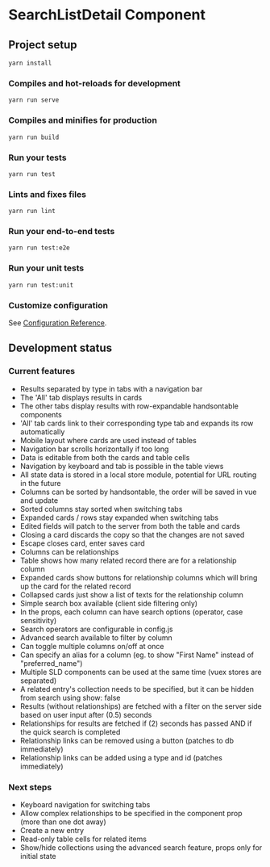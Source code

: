 # SearchListDetail Component

## Project setup
```
yarn install
```

### Compiles and hot-reloads for development
```
yarn run serve
```

### Compiles and minifies for production
```
yarn run build
```

### Run your tests
```
yarn run test
```

### Lints and fixes files
```
yarn run lint
```

### Run your end-to-end tests
```
yarn run test:e2e
```

### Run your unit tests
```
yarn run test:unit
```

### Customize configuration
See [Configuration Reference](https://cli.vuejs.org/config/).

## Development status

### Current features
* Results separated by type in tabs with a navigation bar
* The 'All' tab displays results in cards
* The other tabs display results with row-expandable handsontable components
* 'All' tab cards link to their corresponding type tab and expands its row automatically
* Mobile layout where cards are used instead of tables
* Navigation bar scrolls horizontally if too long
* Data is editable from both the cards and table cells
* Navigation by keyboard and tab is possible in the table views
* All state data is stored in a local store module, potential for URL routing in the future
* Columns can be sorted by handsontable, the order will be saved in vue and update
* Sorted columns stay sorted when switching tabs
* Expanded cards / rows stay expanded when switching tabs
* Edited fields will patch to the server from both the table and cards
* Closing a card discards the copy so that the changes are not saved
* Escape closes card, enter saves card
* Columns can be relationships
* Table shows how many related record there are for a relationship column
* Expanded cards show buttons for relationship columns which will bring up the card for the related record
* Collapsed cards just show a list of texts for the relationship column
* Simple search box available (client side filtering only)
* In the props, each column can have search options (operator, case sensitivity)
* Search operators are configurable in config.js
* Advanced search available to filter by column
* Can toggle multiple columns on/off at once
* Can specify an alias for a column (eg. to show "First Name" instead of "preferred_name")
* Multiple SLD components can be used at the same time (vuex stores are separated)
* A related entry's collection needs to be specified, but it can be hidden from search using show: false
* Results (without relationships) are fetched with a filter on the server side based on user input after (0.5) seconds
* Relationships for results are fetched if (2) seconds has passed AND if the quick search is completed
* Relationship links can be removed using a button (patches to db immediately)
* Relationship links can be added using a type and id (patches immediately)

### Next steps
* Keyboard navigation for switching tabs
* Allow complex relationships to be specified in the component prop (more than one dot away)
* Create a new entry
* Read-only table cells for related items
* Show/hide collections using the advanced search feature, props only for initial state
